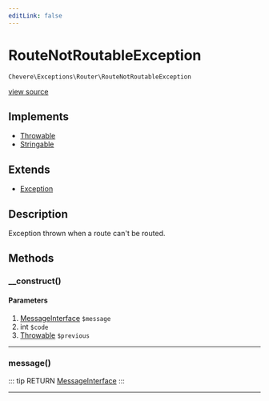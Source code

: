 ```yaml
---
editLink: false
---
```


# RouteNotRoutableException

`Chevere\Exceptions\Router\RouteNotRoutableException`

[view source](https://github.com/chevere/chevere/blob/master/src/Chevere/Exceptions/Router/RouteNotRoutableException.php)

## Implements

- [Throwable](https://www.php.net/manual/class.throwable)
- [Stringable](https://www.php.net/manual/class.stringable)

## Extends

- [Exception](../Core/Exception.md)

## Description

Exception thrown when a route can't be routed.

## Methods

### __construct()

#### Parameters

1. [MessageInterface](../../Interfaces/Message/MessageInterface.md) `$message`
2. int `$code`
3. [Throwable](https://www.php.net/manual/class.throwable) `$previous`

---

### message()

::: tip RETURN
[MessageInterface](../../Interfaces/Message/MessageInterface.md)
:::

---
